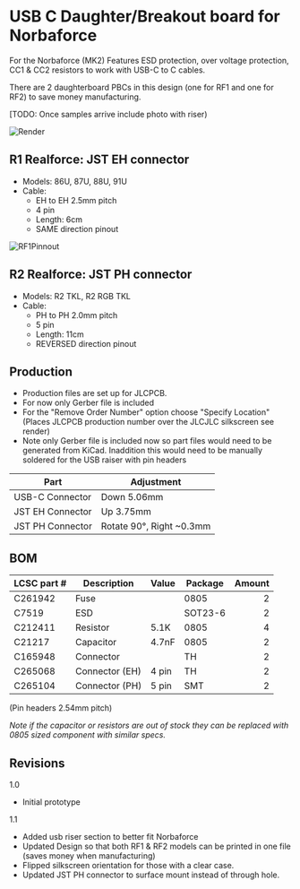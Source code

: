 # USB C Daughter/Breakout board for Norbaforce 

For the Norbaforce (MK2) Features ESD protection, over voltage protection, CC1 & CC2 resistors to work with USB-C to C cables.  

There are 2 daughterboard PBCs in this design (one for RF1 and one for RF2) to save money manufacturing.

[TODO: Once samples arrive include photo with riser)

![Render](https://i.imgur.com/sFphkfc.png)

## R1 Realforce: JST EH connector
* Models: 86U, 87U, 88U, 91U
* Cable: 
  * EH to EH 2.5mm pitch
  * 4 pin
  * Length: 6cm 
  * SAME direction pinout
  
![RF1Pinnout](https://i.imgur.com/1XAKQX5.png)

## R2 Realforce: JST PH connector
* Models: R2 TKL, R2 RGB TKL
* Cable: 
  * PH to PH 2.0mm pitch
  * 5 pin
  * Length: 11cm
  * REVERSED direction pinout

## Production
* Production files are set up for JLCPCB.  
* For now only Gerber file is included
* For the "Remove Order Number" option choose "Specify Location" (Places JLCPCB production number over the JLCJLC silkscreen see render)
* Note only Gerber file is included now so part files would need to be generated from KiCad.  Inaddition this would need to be manually soldered for the USB raiser with pin headers

| Part              | Adjustment   |
| ----------------- | ------------- |
| USB-C Connector   | Down 5.06mm   |
| JST EH Connector  | Up 3.75mm   |
| JST PH  Connector | Rotate 90°, Right ~0.3mm |

## BOM

| LCSC part # | Description   | Value | Package  | Amount |
| ----------- | ------------- | ----- | -------- | ------:|
| C261942     | Fuse          |       | 0805     | 2      |
| C7519       | ESD           |       | SOT23-6  | 2      |
| C212411     | Resistor      | 5.1K  | 0805     | 4      |
| C21217      | Capacitor     | 4.7nF | 0805     | 2      |
| C165948     | Connector     |       | TH       | 2      |
| C265068     | Connector (EH)| 4 pin | TH       | 2      |
| C265104     | Connector (PH)| 5 pin | SMT      | 2      |
(Pin headers 2.54mm pitch)

_Note if the capacitor or resistors are out of stock they can be replaced with 0805 sized component with similar specs._

## Revisions
1.0
* Initial prototype

1.1
* Added usb riser section to better fit Norbaforce
* Updated Design so that both RF1 & RF2 models can be printed in one file (saves money when manufacturing)
* Flipped silkscreen orientation for those with a clear case.  
* Updated JST PH connector to surface mount instead of through hole.
